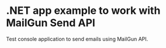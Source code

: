 # .NET app example to work with MailGun Send API
Test console application to send emails using MailGun API.
